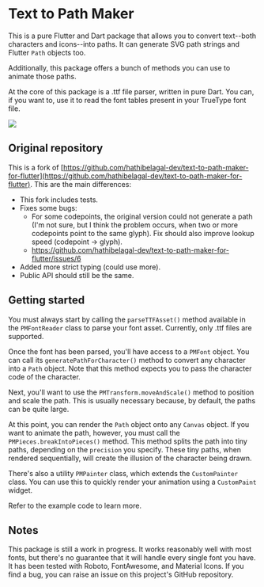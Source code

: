 # Text to Path Maker

This is a pure Flutter and Dart package that allows you to convert text--both characters and icons--into paths. It can generate SVG path strings and Flutter `Path` objects too.

Additionally, this package offers a bunch of methods you can use to animate those paths.

At the core of this package is a .ttf file parser, written in pure Dart. You can, if you want to, use it to read the font tables present in your TrueType font file.

![](https://raw.githubusercontent.com/hathibelagal-dev/text-to-path-maker-for-flutter/master/example.gif)

## Original repository

This is a fork of [https://github.com/hathibelagal-dev/text-to-path-maker-for-flutter](https://github.com/hathibelagal-dev/text-to-path-maker-for-flutter). This are the main differences:

 * This fork includes tests.
 * Fixes some bugs:
   * For some codepoints, the original version could not generate a path (I'm not sure, but I think the problem occurs, when two or more codepoints point to the same glyph). Fix should also improve lookup speed (codepoint -> glyph).
   * https://github.com/hathibelagal-dev/text-to-path-maker-for-flutter/issues/6
 * Added more strict typing (could use more).  
 * Public API should still be the same.

## Getting started

You must always start by calling the `parseTTFAsset()` method available in the `PMFontReader` class to parse your font asset. Currently, only .ttf files are supported.

Once the font has been parsed, you'll have access to a `PMFont` object. You can call its `generatePathForCharacter()` method to convert any character into a `Path` object. Note that this method expects you to pass the character code of the character.

Next, you'll want to use the `PMTransform.moveAndScale()` method to position and scale the path. This is usually necessary because, by default, the paths can be quite large.

At this point, you can render the `Path` object onto any `Canvas` object. If you want to animate the path, however, you must call the `PMPieces.breakIntoPieces()` method. This method splits the path into tiny paths, depending on the `precision` you specify. These tiny paths, when rendered sequentially, will create the illusion of the character being drawn.

There's also a utility `PMPainter` class, which extends the `CustomPainter` class. You can use this to quickly render your animation using a `CustomPaint` widget.

Refer to the example code to learn more.

## Notes

This package is still a work in progress. It works reasonably well with most fonts, but there's no guarantee that it will handle every single font you have. It has been tested with Roboto, FontAwesome, and Material Icons. If you find a bug, you can raise an issue on this project's GitHub repository.
